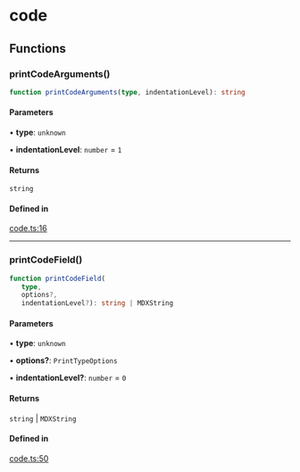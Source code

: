 # code

## Functions

### printCodeArguments()

```ts
function printCodeArguments(type, indentationLevel): string
```

#### Parameters

• **type**: `unknown`

• **indentationLevel**: `number` = `1`

#### Returns

`string`

#### Defined in

[code.ts:16](https://github.com/graphql-markdown/graphql-markdown/blob/main/packages/printer-legacy/src/code.ts#L16)

***

### printCodeField()

```ts
function printCodeField(
   type, 
   options?, 
   indentationLevel?): string | MDXString
```

#### Parameters

• **type**: `unknown`

• **options?**: `PrintTypeOptions`

• **indentationLevel?**: `number` = `0`

#### Returns

`string` \| `MDXString`

#### Defined in

[code.ts:50](https://github.com/graphql-markdown/graphql-markdown/blob/main/packages/printer-legacy/src/code.ts#L50)
